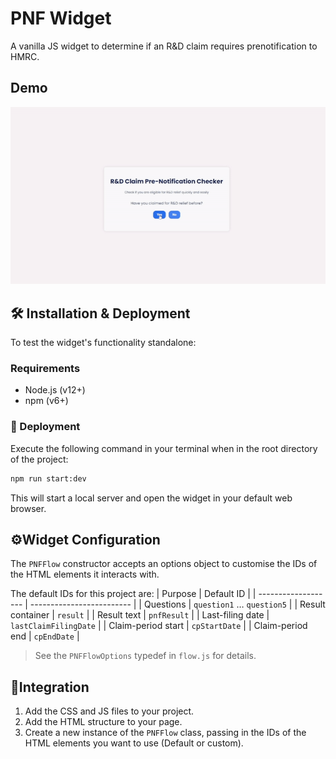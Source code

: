 # PNF Widget
A vanilla JS widget to determine if an R&D claim requires prenotification to HMRC.

## Demo
![Demo](./assets/rnd-pnf-demo.gif)
## 🛠️ Installation & Deployment
To test the widget's functionality standalone:
### Requirements
* Node.js (v12+)
* npm (v6+)

### 🚀 Deployment
Execute the following command in your terminal when in the root directory of the project:
```bash
npm run start:dev
```
This will start a local server and open the widget in your default web browser.

## ⚙️Widget Configuration
The `PNFFlow` constructor accepts an options object to customise the IDs of the HTML elements it interacts with.

The default IDs for this project are:
| Purpose             | Default ID                |
| ------------------- | ------------------------- |
| Questions           | `question1` … `question5` |
| Result container    | `result`                  |
| Result text         | `pnfResult`               |
| Last-filing date    | `lastClaimFilingDate`     |
| Claim-period start  | `cpStartDate`             |
| Claim-period end    | `cpEndDate`               |
> See the `PNFFlowOptions` typedef in `flow.js` for details. 

## 🔌Integration
1. Add the CSS and JS files to your project.
2. Add the HTML structure to your page.
3. Create a new instance of the `PNFFlow` class, passing in the IDs of the HTML elements you want to use (Default or custom).
